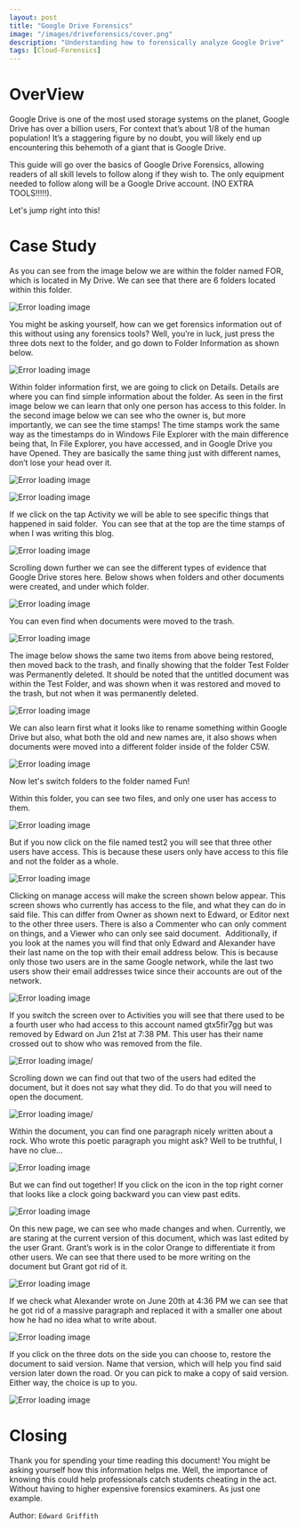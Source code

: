 ```yaml
---
layout: post
title: "Google Drive Forensics"
image: "/images/driveforensics/cover.png"
description: "Understanding how to forensically analyze Google Drive"
tags: [Cloud-Forensics]
---
```



# OverView

Google Drive is one of the most used storage systems on the planet, Google Drive has over a billion users, For context that’s about 1/8 of the human population! It’s a staggering figure by no doubt, you will likely end up encountering this behemoth of a giant that is Google Drive.

This guide will go over the basics of Google Drive Forensics, allowing readers of all skill levels to follow along if they wish to. The only equipment needed to follow along will be a Google Drive account. (NO EXTRA TOOLS!!!!!).

Let's jump right into this! 


# Case Study

As you can see from the image below we are within the folder named FOR, which is located in My Drive. We can see that there are 6 folders located within this folder.

![Error loading image](/images/driveforensics/image1.png)

You might be asking yourself, how can we get forensics information out of this without using any forensics tools? Well, you’re in luck, just press the three dots next to the folder, and go down to Folder Information as shown below.

![Error loading image](/images/driveforensics/image2.png)

Within folder information first, we are going to click on Details. Details are where you can find simple information about the folder. As seen in the first image below we can learn that only one person has access to this folder. In the second image below we can see who the owner is, but more importantly, we can see the time stamps! The time stamps work the same way as the timestamps do in Windows File Explorer with the main difference being that, In File Explorer, you have accessed, and in Google Drive you have Opened. They are basically the same thing just with different names, don’t lose your head over it.

![Error loading image](/images/driveforensics/image3.png)

![Error loading image](/images/driveforensics/image4.png)

If we click on the tap Activity we will be able to see specific things that happened in said folder.  You can see that at the top are the time stamps of when I was writing this blog.

![Error loading image](/images/driveforensics/image5.png)

Scrolling down further we can see the different types of evidence that Google Drive stores here. Below shows when folders and other documents were created, and under which folder.

![Error loading image](/images/driveforensics/image6.png)

You can even find when documents were moved to the trash.

![Error loading image](/images/driveforensics/image7.png)

The image below shows the same two items from above being restored, then moved back to the trash, and finally showing that the folder Test Folder was Permanently deleted. It should be noted that the untitled document was within the Test Folder, and was shown when it was restored and moved to the trash, but not when it was permanently deleted.

![Error loading image](/images/driveforensics/image8.png)

We can also learn first what it looks like to rename something within Google Drive but also, what both the old and new names are, it also shows when documents were moved into a different folder inside of the folder C5W.

![Error loading image](/images/driveforensics/image9.png)

Now let's switch folders to the folder named Fun!

Within this folder, you can see two files, and only one user has access to them.

![Error loading image](/images/driveforensics/image10.png)

But if you now click on the file named test2 you will see that three other users have access. This is because these users only have access to this file and not the folder as a whole.

![Error loading image](/images/driveforensics/image11.png)

Clicking on manage access will make the screen shown below appear. This screen shows who currently has access to the file, and what they can do in said file. This can differ from Owner as shown next to Edward, or Editor next to the other three users. There is also a Commenter who can only comment on things, and a Viewer who can only see said document.  Additionally, if you look at the names you will find that only Edward and Alexander have their last name on the top with their email address below. This is because only those two users are in the same Google network, while the last two users show their email addresses twice since their accounts are out of the network. 

![Error loading image](/images/driveforensics/image12.png)

If you switch the screen over to Activities you will see that there used to be a fourth user who had access to this account named gtx5fir7gg but was removed by Edward on Jun 21st at 7:38 PM. This user has their name crossed out to show who was removed from the file.

![Error loading image](/images/driveforensics/image13.png)/

Scrolling down we can find out that two of the users had edited the document, but it does not say what they did. To do that you will need to open the document. 

![Error loading image](/images/driveforensics/image14.png)/

Within the document, you can find one paragraph nicely written about a rock. Who wrote this poetic paragraph you might ask? Well to be truthful, I have no clue…

![Error loading image](/images/driveforensics/image15.png)

But we can find out together! If you click on the icon in the top right corner that looks like a clock going backward you can view past edits. 

![Error loading image](/images/driveforensics/image16.png)

On this new page, we can see who made changes and when. Currently, we are staring at the current version of this document, which was last edited by the user Grant. Grant’s work is in the color Orange to differentiate it from other users. We can see that there used to be more writing on the document but Grant got rid of it. 

![Error loading image](/images/driveforensics/image17.png)

If we check what Alexander wrote on June 20th at 4:36 PM we can see that he got rid of a massive paragraph and replaced it with a smaller one about how he had no idea what to write about.

![Error loading image](/images/driveforensics/image18.png)

If you click on the three dots on the side you can choose to, restore the document to said version. Name that version, which will help you find said version later down the road. Or you can pick to make a copy of said version. Either way, the choice is up to you. 

![Error loading image](/images/driveforensics/image19.png)

# Closing

Thank you for spending your time reading this document! You might be asking yourself how this information helps me. Well, the importance of knowing this could help professionals catch students cheating in the act. Without having to higher expensive forensics examiners. As just one example.

Author: `Edward Griffith`